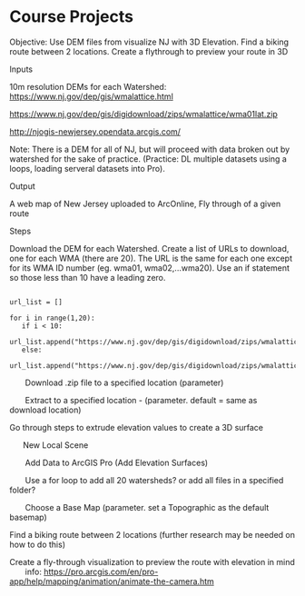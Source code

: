 # Course Projects

Objective: Use DEM files from visualize NJ with 3D Elevation. Find a biking route between 2 locations. Create a flythrough to preview your route in 3D

Inputs

10m resolution DEMs for each Watershed: https://www.nj.gov/dep/gis/wmalattice.html

https://www.nj.gov/dep/gis/digidownload/zips/wmalattice/wma01lat.zip 

http://njogis-newjersey.opendata.arcgis.com/

Note: There is a DEM for all of NJ, but will proceed with data broken out by watershed for the sake of practice. (Practice: DL multiple datasets using a loops, loading serveral datasets into Pro). 



Output

A web map of New Jersey uploaded to ArcOnline, Fly through of a given route



Steps

Download the DEM for each Watershed. Create a list of URLs to download, one for each WMA (there are 20). The URL is the same for each one except for its WMA ID number (eg. wma01, wma02,...wma20). Use an if statement so those less than 10 have a leading zero.
```import urllib

url_list = []

for i in range(1,20):
   if i < 10:
       url_list.append("https://www.nj.gov/dep/gis/digidownload/zips/wmalattice/wma0"+str(i)+"lat.zip")
   else:
       url_list.append("https://www.nj.gov/dep/gis/digidownload/zips/wmalattice/wma"+str(i)+"lat.zip")
```
&nbsp;&nbsp;&nbsp;&nbsp;&nbsp;&nbsp; Download .zip file to a specified location (parameter)

&nbsp;&nbsp;&nbsp;&nbsp;&nbsp;&nbsp; Extract to a specified location - (parameter. default = same as download location)


Go through steps to extrude elevation values to create a 3D surface 

&nbsp;&nbsp;&nbsp;&nbsp;&nbsp;&nbsp;New Local Scene

&nbsp;&nbsp;&nbsp;&nbsp;&nbsp;&nbsp; Add Data to ArcGIS Pro (Add Elevation Surfaces)

&nbsp;&nbsp;&nbsp;&nbsp;&nbsp;&nbsp; Use a for loop to add all 20 watersheds? or add all files in a specified folder?

&nbsp;&nbsp;&nbsp;&nbsp;&nbsp;&nbsp; Choose a Base Map (parameter. set a Topographic as the default basemap)

Find a biking route between 2 locations (further research may be needed on how to do this)

Create a fly-through visualization to preview the route with elevation in mind 
&nbsp;&nbsp;&nbsp;&nbsp;&nbsp;&nbsp; info: https://pro.arcgis.com/en/pro-app/help/mapping/animation/animate-the-camera.htm
	
	
